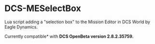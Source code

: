 # DCS-MESelectBox

Lua script adding a "selection box" to the Mission Editor in DCS World by Eagle Dynamics.

Currently compatible\* with **DCS OpenBeta version 2.8.2.35759.**

